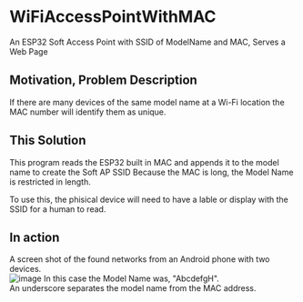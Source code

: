 # WiFiAccessPointWithMAC
An ESP32 Soft Access Point with SSID of ModelName and MAC, Serves a Web Page

## Motivation, Problem Description
If there are many devices of the same model name at a Wi-Fi location the MAC number will identify them as unique.

## This Solution
This program reads the ESP32 built in MAC and appends it to the model name to create the Soft AP SSID
Because the MAC is long, the Model Name is restricted in length.

To use this, the phisical device will need to have a lable or display with the SSID for a human to read.

## In action  
A screen shot of the found networks from an Android phone with two devices.  
![image](https://github.com/user-attachments/assets/75b8d6ca-2d95-4174-841d-5c83eae23363) 
In this case the Model Name was, "AbcdefgH".  
An underscore separates the model name from the MAC address.

